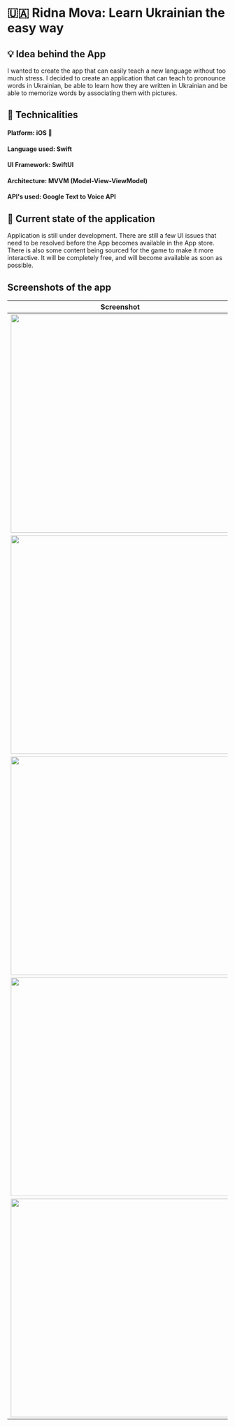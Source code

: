 # 🇺🇦 Ridna Mova: Learn Ukrainian the easy way
## 💡 Idea behind the App
I wanted to create the app that can easily teach a new language without too much stress. I decided to create an application that can teach to
pronounce words in Ukrainian, be able to learn how they are written in Ukrainian and be able to memorize words by associating them with pictures.
## 🔧 Technicalities
#### Platform: iOS 🍎
#### Language used: Swift
#### UI Framework: SwiftUI
#### Architecture: MVVM (Model-View-ViewModel)
#### API's used: Google Text to Voice API
## 📱 Current state of the application
Application is still under development. There are still a few UI issues that need to be resolved before the App becomes available in the App store.
There is also some content being sourced for the game to make it more interactive. It will be completely free, and will become available as soon as 
possible.
## Screenshots of the app
| Screenshot  | Description |
| ------------- | ------------- |
| <img src="https://user-images.githubusercontent.com/33880254/212576374-c64bf53a-f5f8-4998-9183-9012942a3887.jpg" height="500">  | <h1>Startup Screen</h1> |
| <img src="https://user-images.githubusercontent.com/33880254/212576861-d9be9fa1-65ce-4710-a266-7ac5579c9a6d.jpg" height="500">  | <h1>Main menu</h1> |
| <img src="https://user-images.githubusercontent.com/33880254/212577402-5c799ebf-3cc6-4616-ab23-b1f42e47a9e7.jpg" height="500">  | <h1>How to Play</h1> |
| <img src="https://user-images.githubusercontent.com/33880254/212577497-3bd5f45f-5938-4c5d-8885-5f7e6f1859c0.jpg" height="500">  | <h1>The game</h1> |
| <img src="https://user-images.githubusercontent.com/33880254/212577587-9521a18e-e4b3-4731-b656-ba1bf01b6e22.jpg" height="500">  | <h1>Game over</h1> |
